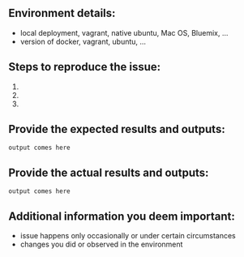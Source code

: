 <!--
Do NOT share passwords, credentials or other confidential information.

Before creating a new issue, please check if there is one already open that
fits the defect you are reporting.
If you open an issue and realize later it is a duplicate of a pre-existing
open issue, please close yours and add a comment to the other.

Issues can be created for either defects or enhancement requests. If you are a committer than please add the labels "bug" or "feature". If you are not a committer please make clear in the comments which one it is, so that committers can add these labels later.

If you are reporting a defect, please edit the issue description to include the
information shown below.

If you are reporting an enhancement request, please include information on what you are trying to achieve and why that enhancement would help you.

For more information about reporting issues, see
https://github.com/apache/incubator-openwhisk/blob/master/CONTRIBUTING.md#raising-issues

Use the commands below to provide key information from your environment:
You do not have to include this information if this is a feature request.
-->

## Environment details:

* local deployment, vagrant, native ubuntu, Mac OS, Bluemix, ...   
* version of docker, vagrant, ubuntu, ...

## Steps to reproduce the issue:

1.   
2.   
3.   


## Provide the expected results and outputs:

```
output comes here
```


## Provide the actual results and outputs:

```
output comes here
```

## Additional information you deem important:
* issue happens only occasionally or under certain circumstances   
* changes you did or observed in the environment
